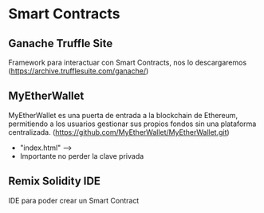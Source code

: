 # Smart Contracts

## Ganache Truffle Site
Framework para interactuar con Smart Contracts, nos lo descargaremos (https://archive.trufflesuite.com/ganache/)

## MyEtherWallet
MyEtherWallet es una puerta de entrada a la blockchain de Ethereum, permitiendo a los usuarios gestionar sus propios fondos sin una plataforma centralizada. (https://github.com/MyEtherWallet/MyEtherWallet.git)
- "index.html" --> 
- Importante no perder la clave privada

## Remix Solidity IDE
IDE para poder crear un Smart Contract
